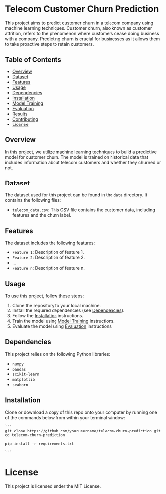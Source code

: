 # Telecom Customer Churn Prediction

This project aims to predict customer churn in a telecom company using machine learning techniques. Customer churn, also known as customer attrition, refers to the phenomenon where customers cease doing business with a company. Predicting churn is crucial for businesses as it allows them to take proactive steps to retain customers.

## Table of Contents
- [Overview](#overview)
- [Dataset](#dataset)
- [Features](#features)
- [Usage](#usage)
- [Dependencies](#dependencies)
- [Installation](#installation)
- [Model Training](#model-training)
- [Evaluation](#evaluation)
- [Results](#results)
- [Contributing](#contributing)
- [License](#license)

## Overview

In this project, we utilize machine learning techniques to build a predictive model for customer churn. The model is trained on historical data that includes information about telecom customers and whether they churned or not.

## Dataset

The dataset used for this project can be found in the `data` directory. It contains the following files:

- `telecom_data.csv`: This CSV file contains the customer data, including features and the churn label.

## Features

The dataset includes the following features:

- `Feature 1`: Description of feature 1.
- `Feature 2`: Description of feature 2.
- ...
- `Feature n`: Description of feature n.

## Usage

To use this project, follow these steps:

1. Clone the repository to your local machine.
2. Install the required dependencies (see [Dependencies](#dependencies)).
3. Follow the [Installation](#installation) instructions.
4. Train the model using [Model Training](#model-training) instructions.
5. Evaluate the model using [Evaluation](#evaluation) instructions.

## Dependencies

This project relies on the following Python libraries:

- `numpy`
- `pandas`
- `scikit-learn`
- `matplotlib`
- `seaborn`

## Installation
Clone or download a copy of this repo onto your computer by running one of the commands below from within your terminal window:
    
    ```
    git clone https://github.com/yourusername/telecom-churn-prediction.git
    cd telecom-churn-prediction

    pip install -r requirements.txt

    ```

# License
This project is licensed under the MIT License.